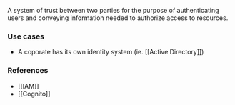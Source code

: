 A system of trust between two parties for the purpose of authenticating users and conveying information needed to authorize access to resources.

### Use cases
- A coporate has its own identity system (ie. [[Active Directory]])

### References
- [[IAM]]
- [[Cognito]]
